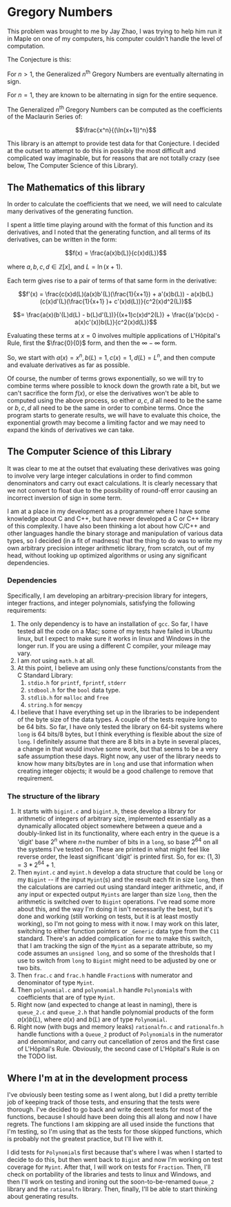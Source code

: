 # Gregory Numbers

This problem was brought to me by Jay Zhao, I was trying to help him run it in Maple on one of my computers, his computer couldn't handle the level of computation.

The Conjecture is this: 

For $n > 1$, the Generalized $n$<sup>th</sup> Gregory Numbers are eventually alternating in sign.

For $n = 1$, they are known to be alternating in sign for the entire sequence.

The Generalized $n$<sup>th</sup> Gregory Numbers can be computed as the coefficients of the Maclaurin Series of:

```math
\frac{x^n}{(\ln(x+1))^n}
```

This library is an attempt to provide test data for that Conjecture.  I decided at the outset to attempt to do this in possibly the most difficult and complicated way imaginable, but for reasons that are not totally crazy (see below, The Computer Science of this Library).

## The Mathematics of this library

In order to calculate the coefficients that we need, we will need to calculate many derivatives of the generating function.

I spent a little time playing around with the format of this function and its derivatives, and I noted that the generating function, and all terms of its derivatives, can be written in the form:

```math
f(x) = \frac{a(x)b(L)}{c(x)d(L)}
```
where $a, b, c, d \in \mathbb{Z}[x]$, and $L = \ln(x+1)$.

Each term gives rise to a pair of terms of that same form in the derivative:

```math
f'(x) = \frac{c(x)d(L)(a(x)b'(L)(\frac{1}{x+1}) + a'(x)b(L)) - a(x)b(L)(c(x)d'(L)(\frac{1}{x+1} )+ c'(x)d(L))}{c^2(x)d^2(L)}
```

```math
= \frac{a(x)(b'(L)d(L) - b(L)d'(L))}{(x+1)c(x)d^2(L)} + \frac{(a'(x)c(x) - a(x)c'(x))b(L)}{c^2(x)d(L)}
```

Evaluating these terms at $x=0$ involves multiple applications of L'Hôpital's Rule, first the $\frac{0}{0}$ form, and then the $\infty - \infty$ form.

So, we start with $a(x) = x^n, b(L) = 1, c(x) = 1, d(L) = L^n$, and then compute and evaluate derivatives as far as possible.  

Of course, the number of terms grows exponentially, so we will try to combine terms where possible to knock down the growth rate a bit, but we can't sacrifice the form $f(x)$, or else the derivatives won't be able to computed using the above process, so either $a, c, d$ all need to be the same or $b, c, d$ all need to be the same in order to combine terms.  Once the program starts to generate results, we will have to evaluate this choice, the exponential growth may become a limiting factor and we may need to expand the kinds of derivatives we can take.

## The Computer Science of this Library

It was clear to me at the outset that evaluating these derivatives was going to involve very large integer calculations in order to find common denominators and carry out exact calculations.  It is clearly necessary that we not convert to float due to the possibility of round-off error causing an incorrect inversion of sign in some term.

I am at a place in my development as a programmer where I have some knowledge about C and C++, but have never developed a C or C++ library of this complexity.  I have also been thinking a lot about how C/C++ and other languages handle the binary storage and manipulation of various data types, so I decided (in a fit of madness) that the thing to do was to write my own arbitrary precision integer arithmetic library, from scratch, out of my head, without looking up optimized algorithms or using any significant dependencies.

### Dependencies

Specifically, I am developing an arbitrary-precision library for integers, integer fractions, and integer polynomials, satisfying the following requirements:
1. The only dependency is to have an installation of `gcc`.  So far, I have tested all the code on a Mac; some of my tests have failed in Ubuntu linux, but I expect to make sure it works in linux and Windows in the longer run.  If you are using a different C compiler, your mileage may vary.
1. I am *not* using `math.h` at all.
1. At this point, I believe am using only these functions/constants from the C Standard Library: 
   1. `stdio.h` for `printf`, `fprintf`, `stderr` 
   1. `stdbool.h` for the `bool` data type.
   1. `stdlib.h` for `malloc` and `free`
   1. `string.h` for `memcpy`
1. I believe that I have everything set up in the libraries to be independent of the byte size of the data types.  A couple of the tests require long to be 64 bits.  So far, I have only tested the library on 64-bit systems where `long` is 64 bits/8 bytes, but I think everything is flexible about the size of `long`.  I definitely assume that there are 8 bits in a byte in several places, a change in that would involve some work, but that seems to be a very safe assumption these days.  Right now, any user of the library needs to know how many bits/bytes are in `long` and use that information when creating integer objects; it would be a good challenge to remove that requirement.

### The structure of the library

1. It starts with `bigint.c` and `bigint.h`, these develop a library for arithmetic of integers of arbitrary size, implemented essentially as a dynamically allocated object somewhere between a queue and a doubly-linked list in its functionality, where each entry in the queue is a 'digit' base $2^n$ where $n=$the number of bits in a `long`, so base $2^{64}$ on all the systems I've tested on.  These are printed in what might feel like reverse order, the least significant 'digit' is printed first.  So, for ex: $(1, 3) = 3*2^{64}+1$.
1. Then `myint.c` and `myint.h` develop a data structure that could be `long` or my `Bigint` -- if the input `Myint`(s) and the result each fit in size `long`, then the calculations are carried out using standard integer arithmetic, and, if any input or expected output `Myints` are larger than size `long`, then the arithmetic is switched over to `Bigint` operations.  I've read some more about this, and the way I'm doing it isn't necessarily the best, but it's done and working (still working on tests, but it is at least mostly working), so I'm not going to mess with it now.  I may work on this later, switching to either function pointers or `_Generic` data type from the `C11` standard.  There's an added complication for me to make this switch, that I am tracking the sign of the `Myint` as a separate attribute, so my code assumes an `unsigned long`, and so some of the thresholds that I use to switch from `long` to `Bigint` might need to be adjusted by one or two bits. 
1. Then `frac.c` and `frac.h` handle `Fraction`s with numerator and denominator of type `Myint`.
1. Then `polynomial.c` and `polynomial.h` handle `Polynomial`s with coefficients that are of type `Myint`.
1. Right now (and expected to change at least in naming), there is `queue_2.c` and `queue_2.h` that handle polynomial products of the form $a(x)b(L)$, where $a(x)$ and $b(L)$ are of type `Polynomial`.
1. Right now (with bugs and memory leaks) `rationalfn.c` and `rationalfn.h` handle functions with a `Queue_2` product of `Polynomial`s in the numerator and denominator, and carry out cancellation of zeros and the first case of L'Hôpital's Rule.  Obviously, the second case of L'Hôpital's Rule is on the TODO list.

## Where I'm at in the development process

I've obviously been testing some as I went along, but I did a pretty terrible job of keeping track of those tests, and ensuring that the tests were thorough.  I've decided to go back and write decent tests for most of the functions, because I should have been doing this all along and now I have regrets.  The functions I am skipping are all used inside the functions that I'm testing, so I'm using that as the tests for those skipped functions, which is probably not the greatest practice, but I'll live with it.  

I did tests for `Polynomial`s first because that's where I was when I started to decide to do this, but then went back to `Bigint` and now I'm working on test coverage for `Myint`.  After that, I will work on tests for `Fraction`.  Then, I'll check on portability of the libraries and tests to linux and Windows, and then I'll work on testing and ironing out the soon-to-be-renamed `Queue_2` library and the `rationalfn` library.  Then, finally, I'll be able to start thinking about generating results.  